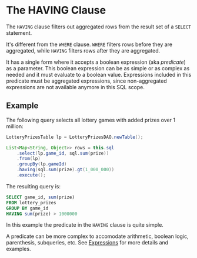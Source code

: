 # The HAVING Clause

The `HAVING` clause filters out aggregated rows from the result set of a `SELECT` statement.

It's different from the `WHERE` clause. `WHERE` filters rows before they are aggregated, 
while `HAVING` filters rows after they are aggregated.

It has a single form where it accepts a boolean expression (aka *predicate*) as a parameter. This boolean
expression can be as simple or as complex as needed and it must evaluate to a boolean value. Expressions
included in this predicate must be aggregated expressions, since non-aggregated expressions are not 
available anymore in this SQL scope.


## Example

The following query selects all lottery games with added prizes over 1 million:


```java
LotteryPrizesTable lp = LotteryPrizesDAO.newTable();

List<Map<String, Object>> rows = this.sql
    .select(lp.game_id, sql.sum(prize))
    .from(lp) 
    .groupBy(lp.gameId)
    .having(sql.sum(prize).gt(1_000_000))
    .execute();
```

The resulting query is:

```sql
SELECT game_id, sum(prize)
FROM lottery_prizes
GROUP BY game_id
HAVING sum(prize) > 1000000
```

In this example the predicate in the `HAVING` clause is quite simple.

A predicate can be more complex to accomodate arithmetic, boolean logic, parenthesis, subqueries, etc. 
See [Expressions](./expressions.md) for more details and examples.

